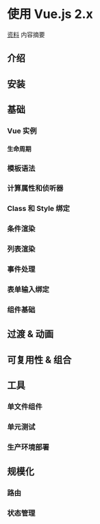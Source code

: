 # 使用 Vue.js 2.x

[资料](https://cn.vuejs.org/v2/guide/installation.html)
内容摘要

## 介绍

## 安装

## 基础

### Vue 实例

#### 生命周期

### 模板语法

### 计算属性和侦听器

### Class 和 Style 绑定

### 条件渲染

### 列表渲染

### 事件处理

### 表单输入绑定

### 组件基础

## 过渡 & 动画

## 可复用性 & 组合

## 工具

### 单文件组件

### 单元测试

### 生产环境部署

## 规模化

### 路由

### 状态管理
